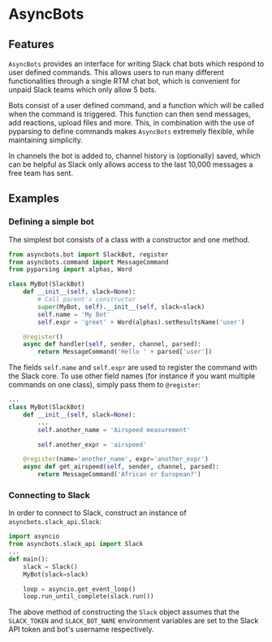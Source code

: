 # AsyncBots

## Features
`AsyncBots` provides an interface for writing Slack chat bots which respond to user defined commands. This allows users to run many different functionalities through a single RTM chat bot, which is convenient for unpaid Slack teams which only allow 5 bots.

Bots consist of a user defined command, and a function which will be called when the command is triggered. This function can then send messages, add reactions, upload files and more. This, in combination with the use of pyparsing to define commands makes `AsyncBots` extremely flexible, while maintaining simplicity.

In channels the bot is added to, channel history is (optionally) saved, which can be helpful as Slack only allows access to the last 10,000 messages a free team has sent.

## Examples

### Defining a simple bot
The simplest bot consists of a class with a constructor and one method.
```python
from asyncbots.bot import SlackBot, register
from asyncbots.command import MessageCommand
from pyparsing import alphas, Word

class MyBot(SlackBot)
    def __init__(self, slack=None):
        # Call parent's constructor
        super(MyBot, self).__init__(self, slack=slack)
        self.name = 'My Bot'
        self.expr = 'greet' + Word(alphas).setResultsName('user')

    @register()
    async def handler(self, sender, channel, parsed):
        return MessageCommand('Hello ' + parsed['user'])
```
The fields `self.name` and `self.expr` are used to register the command with the Slack core. To use other field names (for instance if you want multiple commands on one class), simply pass them to `@register`:

```python
...
class MyBot(SlackBot)
    def __init__(self, slack=None):
        ...
        self.another_name = 'Airspeed measurement'

        self.another_expr = 'airspeed'

    @register(name='another_name', expr='another_expr')
    async def get_airspeed(self, sender, channel, parsed):
        return MessageCommand('African or European?')
```

### Connecting to Slack
In order to connect to Slack, construct an instance of `asyncbots.slack_api.Slack`:
```python
import asyncio
from asyncbots.slack_api import Slack
...
def main():
    slack = Slack()
    MyBot(slack=slack)

    loop = asyncio.get_event_loop()
    loop.run_until_complete(slack.run())
```
The above method of constructing the `Slack` object assumes that the `SLACK_TOKEN` and `SLACK_BOT_NAME` environment variables are set to the Slack API token and bot's username respectively.
